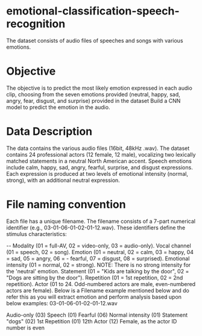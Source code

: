 # emotional-classification-speech-recognition
The dataset consists of audio files of speeches and songs with various emotions.

#  Objective
The objective is to predict the most likely emotion expressed in each audio clip, choosing from the seven emotions provided (neutral, happy, sad, angry, fear, disgust, and surprise) provided in the dataset Build a CNN model to predict the emotion in the audio.

# Data Description
The data contains the various audio files (16bit, 48kHz .wav). The dataset contains 24 professional actors (12 female, 12 male), vocalizing two lexically matched statements in a neutral North American accent. Speech emotions include calm, happy, sad, angry, fearful, surprise, and disgust expressions. Each expression is produced at two levels of emotional intensity (normal, strong), with an additional neutral expression.
# File naming convention
Each file has a unique filename. The filename consists of a 7-part numerical identifier (e.g., 03-01-06-01-02-01-12.wav). These identifiers define the stimulus characteristics:

-- Modality (01 = full-AV, 02 = video-only, 03 = audio-only).
Vocal channel (01 = speech, 02 = song).
Emotion (01 = neutral, 02 = calm, 03 = happy, 04 = sad, 05 = angry, 06 = - fearful, 07 = disgust, 08 = surprised).
Emotional intensity (01 = normal, 02 = strong). NOTE: There is no strong intensity for the 'neutral' emotion.
Statement (01 = "Kids are talking by the door", 02 = "Dogs are sitting by the door").
Repetition (01 = 1st repetition, 02 = 2nd repetition).
Actor (01 to 24. Odd-numbered actors are male, even-numbered actors are female).
Below is a Filename example mentioned below and do refer this as you will extract emotion and perform analysis based upon below examples: 03-01-06-01-02-01-12.wav

Audio-only (03)
Speech (01)
Fearful (06)
Normal intensity (01)
Statement "dogs" (02)
1st Repetition (01)
12th Actor (12)
Female, as the actor ID number is even
